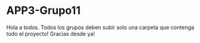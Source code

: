 # APP3-Grupo11

Hola a todos. Todos los grupos deben subir solo una carpeta que contenga todo el proyecto! Gracias desde ya!
